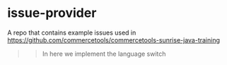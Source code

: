 # issue-provider
A repo that contains example issues used in https://github.com/commercetools/commercetools-sunrise-java-training

>> In here we implement the language switch
